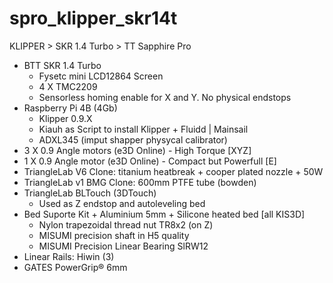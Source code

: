 # spro_klipper_skr14t
KLIPPER > SKR 1.4 Turbo > TT Sapphire Pro
- BTT SKR 1.4 Turbo
  - Fysetc mini LCD12864 Screen
  - 4 X TMC2209
  - Sensorless homing enable for X and Y. No physical endstops
- Raspberry Pi 4B (4Gb)
  - Klipper 0.9.X
  - Kiauh as Script to install Klipper + Fluidd | Mainsail
  - ADXL345 (imput shapper physycal calibrator)
- 3 X 0.9 Angle motors (e3D Online) - High Torque [XYZ]
- 1 X 0.9 Angle motor (e3D Online) - Compact but Powerfull [E]
- TriangleLab V6 Clone: titanium heatbreak + cooper plated nozzle + 50W
- TriangleLab v1 BMG Clone: 600mm PTFE tube (bowden)
- TriangleLab BLTouch (3DTouch)
  - Used as Z endstop and autoleveling bed
- Bed Suporte Kit + Aluminium 5mm + Silicone heated bed [all KIS3D]
  - Nylon trapezoidal thread nut TR8x2 (on Z)
  - MISUMI precision shaft in H5 quality
  - MISUMI Precision Linear Bearing SlRW12
- Linear Rails: Hiwin (3)
- GATES PowerGrip® 6mm



